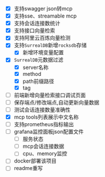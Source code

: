 
- [x] 支持swagger json转mcp
- [x] 支持sse、streamable mcp
- [x] 支持会话连接数统计
- [x] 支持接口向量检索
- [x] 支持阿里云百炼向量检测
- [x] 支持`SurrealDB`新增`rocksdb`存储
  - [x] 新增环境变量配置
- [x] `SurrealDB`元数据过滤
  - [x] server名称
  - [x] method
  - [x] path前缀路径
  - [x] tag
- [ ] 前端新增向量检索接口调试页面
- [ ] 保存端点/修改端点,自动更新向量数据
- [ ] 测试会话连接数量准确性
- [x] mcp tools列表展示中文名称
- [ ] 支持prometheus指标输出
- [ ] grafana监控面板json配置文件
  - [ ] 服务状态
  - [ ] mcp会话连接数据
  - [ ] cpu、memory监控
- [ ] docker部署该项目
- [ ] readme重写
